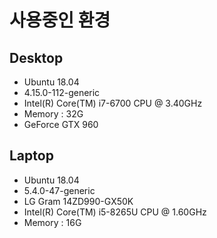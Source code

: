 # 사용중인 환경
## Desktop
- Ubuntu 18.04
- 4.15.0-112-generic
- Intel(R) Core(TM) i7-6700 CPU @ 3.40GHz
- Memory : 32G
- GeForce GTX 960
## Laptop
- Ubuntu 18.04
- 5.4.0-47-generic
- LG Gram 14ZD990-GX50K
- Intel(R) Core(TM) i5-8265U CPU @ 1.60GHz
- Memory : 16G
